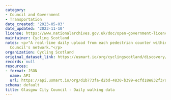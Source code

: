 ```yaml
---
category:
- Council and Government
- Transportation
date_created: '2023-05-03'
date_updated: '2023-11-10'
license: https://www.nationalarchives.gov.uk/doc/open-government-licence/version/3/
maintainer: Cycling Scotland
notes: <p>"A real-time daily upload from each pedestrian counter within Glasgow City
  Council's network."</p>
organization: Cycling Scotland
original_dataset_link: https://usmart.io/org/cyclingscotland/discovery/discovery-view-detail/5b756afe-4b9f-4ff7-826c-d7554d54795e
records: null
resources:
- format: JSON
  name: API
  url: https://api.usmart.io/org/d1b773fa-d2bd-4830-b399-ecfd18e832f3/a0ad4845-bdbf-4dc1-95cb-3a2e5243d454/1/urql
schema: default
title: Glasgow City Council - Daily walking data
---
```

